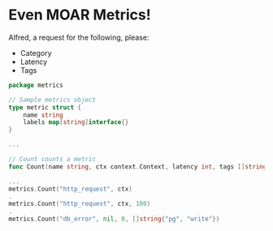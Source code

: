 # Even MOAR Metrics!

Alfred, a request for the following, please:

* Category
* Latency
* Tags



```go
package metrics

// Sample metrics object
type metric struct {
    name string
    labels map[string]interface{}
}

...

// Count counts a metric
func Count(name string, ctx context.Context, latency int, tags []string)

...
metrics.Count("http_request", ctx)
.
metrics.Count("http_request", ctx, 100)
.
metrics.Count("db_error", nil, 0, []string{"pg", "write"})

```